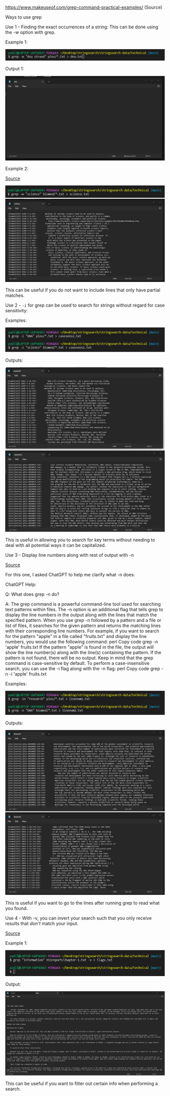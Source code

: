 https://www.makeuseof.com/grep-command-practical-examples/
(Source)

Ways to use grep

Use 1 - Finding the exact occurrences of a string:
This can be done using the -w option with grep.

Example 1:

![image](https://raw.githubusercontent.com/padillam2001/cse15l-lab-reports/main/image1.png)

Output 1:

![image](https://raw.githubusercontent.com/padillam2001/cse15l-lab-reports/main/image2.png)

Example 2:

[Source](https://www.makeuseof.com/grep-command-practical-examples/)

![image](https://raw.githubusercontent.com/padillam2001/cse15l-lab-reports/main/image3.png)
![image](https://raw.githubusercontent.com/padillam2001/cse15l-lab-reports/main/image4.png)

This can be useful if you do not want to include lines that only have partial matches.

Use 2 - ``-i`` for grep can be used to search for strings without regard for case sensitivity:

Examples:

![image](https://raw.githubusercontent.com/padillam2001/cse15l-lab-reports/main/image5.png)

Outputs:

![image](https://raw.githubusercontent.com/padillam2001/cse15l-lab-reports/main/image6.png)
![image](https://raw.githubusercontent.com/padillam2001/cse15l-lab-reports/main/image7.png)

This is useful in allowing you to search for key terms without needing to deal with all potential ways it can be capitalized.

Use 3 - Display line numbers along with rest of output with -n

[Source](https://www.makeuseof.com/grep-command-practical-examples/)

For this one, I asked ChatGPT to help me clarify what -n does:

ChatGPT Help:

Q: What does grep -n do?

A: The grep command is a powerful command-line tool used for searching text patterns within files. The -n option is an additional flag that tells grep to display the line numbers in the output along with the lines that match the specified pattern.
When you use grep -n followed by a pattern and a file or list of files, it searches for the given pattern and returns the matching lines with their corresponding line numbers.
For example, if you want to search for the pattern "apple" in a file called "fruits.txt" and display the line numbers, you would use the following command:
perl
Copy code
grep -n 'apple' fruits.txt
If the pattern "apple" is found in the file, the output will show the line number(s) along with the line(s) containing the pattern. If the pattern is not found, there will be no output.
Keep in mind that the grep command is case-sensitive by default. To perform a case-insensitive search, you can use the -i flag along with the -n flag:
perl
Copy code
grep -n -i 'apple' fruits.txt


Examples:

![image](https://raw.githubusercontent.com/padillam2001/cse15l-lab-reports/main/image8.png)

Outputs:

![image](https://raw.githubusercontent.com/padillam2001/cse15l-lab-reports/main/image9.png)
![image](https://raw.githubusercontent.com/padillam2001/cse15l-lab-reports/main/image10.png)

This is useful if you want to go to the lines after running grep to read what you found.


Use 4 - With -v, you can invert your search such that you only receive results that *don't* match your input.

[Source](https://www.oreilly.com/library/view/shell-scripting-expert/9781118166321/c12-anchor-10.xhtml#:~:text=The%20four%20most%20commonly%20used,is%20rather%20useful%20is%20%2De.)

Example 1:

![image](https://raw.githubusercontent.com/padillam2001/cse15l-lab-reports/main/image13.png)

Output:

![image](https://raw.githubusercontent.com/padillam2001/cse15l-lab-reports/main/image14.png)

This can be useful if you want to filter out certain info when performing a search.
